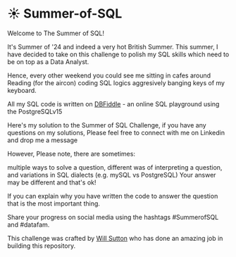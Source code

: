 # ☀️ Summer-of-SQL

Welcome to The Summer of SQL!

It's Summer of '24 and indeed a very hot British Summer. This summer, I have decided to take on this challenge to polish my SQL skills which need to be on top as a Data Analyst.

Hence, every other weekend you could see me sitting in cafes around Reading (for the aircon) coding SQL logics aggresively banging keys of my keyboard.

All my SQL code is written on [DBFiddle](https://www.db-fiddle.com/) - an online SQL playground using the PostgreSQLv15

Here's my solution to the Summer of SQL Challenge, if you have any questions on my solutions, Please feel free to connect with me on Linkedin and drop me a message

However, Please note, there are sometimes:

multiple ways to solve a question,
different was of interpreting a question,
and variations in SQL dialects (e.g. mySQL vs PostgreSQL)
Your answer may be different and that's ok!

If you can explain why you have written the code to answer the question that is the most important thing.

Share your progress on social media using the hashtags #SummerofSQL and #datafam.

This challenge was crafted by [Will Sutton](https://github.com/wjsutton) who has done an amazing job in building this repository.

